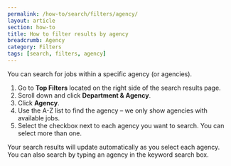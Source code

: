 ```yaml
---
permalink: /how-to/search/filters/agency/
layout: article
section: how-to
title: How to filter results by agency
breadcrumb: Agency
category: Filters
tags: [search, filters, agency]
---
```


You can search for jobs within a specific agency (or agencies).  

1.	Go to **Top Filters** located on the right side of the search results page.
2.	Scroll down and click **Department & Agency**.
3.	Click **Agency**.
4.	Use the A-Z list to find the agency – we only show agencies with available jobs.
5.	Select the checkbox next to each agency you want to search. You can select more than one.

Your search results will update automatically as you select each agency. You can also search by typing an agency in the keyword search box.

